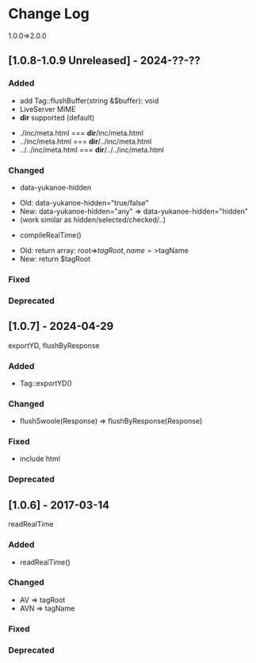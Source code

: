 
# Change Log
1.0.0=>2.0.0


## [1.0.8-1.0.9 Unreleased] - 2024-??-??

### Added
- add Tag::flushBuffer(string &$buffer): void
- LiveServer MIME
- __dir__ supported (default)
 + ./inc/meta.html     === __dir__/inc/meta.html
 + ../inc/meta.html    === __dir__/../inc/meta.html
 + ../../inc/meta.html === __dir__/../../inc/meta.html

### Changed
- data-yukanoe-hidden
 + Old: data-yukanoe-hidden="true/false"
 + New: data-yukanoe-hidden="any" =>  data-yukanoe-hidden="hidden"
 + (work similar as hidden/selected/checked/..)

- compileRealTime()
 + Old: return array: root=>$tagRoot,name=>$tagName
 + New: return $tagRoot

### Fixed

### Deprecated



## [1.0.7] - 2024-04-29
  
exportYD, flushByResponse
 
### Added
- Tag::exportYD()

### Changed
- flushSwoole(Response) => flushByResponse(Response)

### Fixed
 
- include html

### Deprecated


## [1.0.6] - 2017-03-14

readRealTime

### Added
- readRealTime()

### Changed
- AV => tagRoot
- AVN => tagName

### Fixed

### Deprecated
